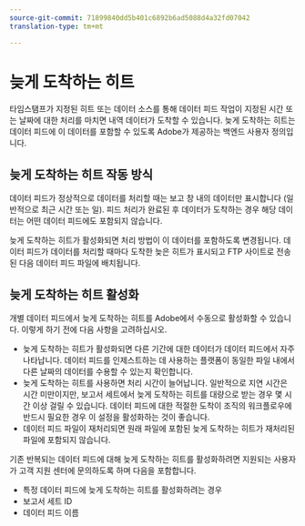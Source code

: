 ```yaml
---
source-git-commit: 71899840dd5b401c6892b6ad5088d4a32fd07042
translation-type: tm+mt

---
```

# 늦게 도착하는 히트

타임스탬프가 지정된 히트 또는 데이터 소스를 통해 데이터 피드 작업이 지정된 시간 또는 날짜에 대한 처리를 마치면 내역 데이터가 도착할 수 있습니다. 늦게 도착하는 히트는 데이터 피드에 이 데이터를 포함할 수 있도록 Adobe가 제공하는 백엔드 사용자 정의입니다.

## 늦게 도착하는 히트 작동 방식

데이터 피드가 정상적으로 데이터를 처리할 때는 보고 창 내의 데이터만 표시합니다 (일반적으로 최근 시간 또는 일). 피드 처리가 완료된 후 데이터가 도착하는 경우 해당 데이터는 어떤 데이터 피드에도 포함되지 않습니다.

늦게 도착하는 히트가 활성화되면 처리 방법이 이 데이터를 포함하도록 변경됩니다. 데이터 피드가 데이터를 처리할 때마다 도착한 늦은 히트가 표시되고 FTP 사이트로 전송된 다음 데이터 피드 파일에 배치됩니다.

## 늦게 도착하는 히트 활성화

개별 데이터 피드에서 늦게 도착하는 히트를 Adobe에서 수동으로 활성화할 수 있습니다. 이렇게 하기 전에 다음 사항을 고려하십시오.

* 늦게 도착하는 히트가 활성화되면 다른 기간에 대한 데이터가 데이터 피드에서 자주 나타납니다. 데이터 피드를 인제스트하는 데 사용하는 플랫폼이 동일한 파일 내에서 다른 날짜의 데이터를 수용할 수 있는지 확인합니다.
* 늦게 도착하는 히트를 사용하면 처리 시간이 늘어납니다. 일반적으로 지연 시간은 시간 미만이지만, 보고서 세트에서 늦게 도착하는 히트를 대량으로 받는 경우 몇 시간 이상 걸릴 수 있습니다. 데이터 피드에 대한 적절한 도착이 조직의 워크플로우에 반드시 필요한 경우 이 설정을 활성화하는 것이 좋습니다.
* 데이터 피드 파일이 재처리되면 원래 파일에 포함된 늦게 도착하는 히트가 재처리된 파일에 포함되지 않습니다.

기존 반복되는 데이터 피드에 대해 늦게 도착하는 히트를 활성화하려면 지원되는 사용자가 고객 지원 센터에 문의하도록 하며 다음을 포함합니다.

* 특정 데이터 피드에 늦게 도착하는 히트를 활성화하려는 경우
* 보고서 세트 ID
* 데이터 피드 이름
